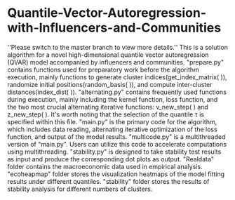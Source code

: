 # Quantile-Vector-Autoregression-with-Influencers-and-Communities
''Please switch to the master branch to view more details.''
This is a solution algorithm for a novel high-dimensional quantile vector autoregression (QVAR) model accompanied by influencers and communities.
"prepare.py" contains functions used for preparatory work before the algorithm execution, mainly functions to generate cluster indices(get_index_matrix( )), randomize initial positions(random_basis( )), and compute inter-cluster distances(index_dist( )).
"alternating.py" contains frequently used functions during execution, mainly including the kernel function, loss function, and the two most crucial alternating iterative functions: v_new_step( ) and z_new_step( ). It's worth noting that the selection of the quantile τ is specified within this file.
"main.py" is the primary code for the algorithm, which includes data reading, alternating iterative optimization of the loss function, and output of the model results.
"multicode.py" is a multithreaded version of "main.py". Users can utilize this code to accelerate computations using multithreading.
"stability.py" is designed to take stability test results as input and produce the corresponding dot plots as output.
"Realdata" folder contains the macroeconomic data used in empirical analysis.
"ecoheapmap" folder stores the visualization heatmaps of the model fitting results under different quantiles.
"stability" folder stores the results of stability analysis for different numbers of clusters.
